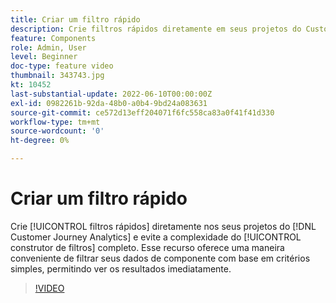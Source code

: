 ```yaml
---
title: Criar um filtro rápido
description: Crie filtros rápidos diretamente em seus projetos do Customer Journey Analytics e evite a complexidade do construtor de filtros completo. Esse recurso oferece uma maneira conveniente de filtrar seus dados de componente com base em critérios simples, permitindo ver os resultados imediatamente.
feature: Components
role: Admin, User
level: Beginner
doc-type: feature video
thumbnail: 343743.jpg
kt: 10452
last-substantial-update: 2022-06-10T00:00:00Z
exl-id: 0982261b-92da-48b0-a0b4-9bd24a083631
source-git-commit: ce572d13eff204071f6fc558ca83a0f41f41d330
workflow-type: tm+mt
source-wordcount: '0'
ht-degree: 0%

---
```


# Criar um filtro rápido

Crie [!UICONTROL filtros rápidos] diretamente nos seus projetos do [!DNL Customer Journey Analytics] e evite a complexidade do [!UICONTROL construtor de filtros] completo. Esse recurso oferece uma maneira conveniente de filtrar seus dados de componente com base em critérios simples, permitindo ver os resultados imediatamente.

>[!VIDEO](https://video.tv.adobe.com/v/343743/?quality=12&learn=on)

